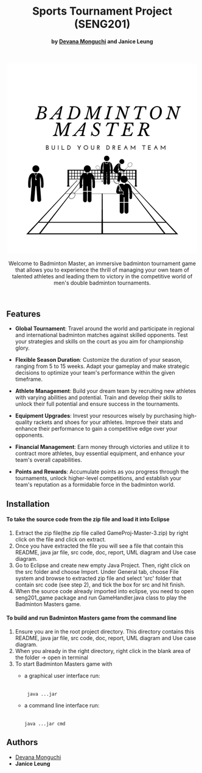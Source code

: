 <h1 align="center">Sports Tournament Project (SENG201)</h1>
<h4 align="center">by <a href="dmo118@uclive.ac.nz">Devana Monguchi</a> and Janice Leung</h4><br>
<p align="center";>
  <a>
    <img src="Badm.png">
  </a>
</p>

<p align="center"> Welcome to Badminton Master, an immersive badminton tournament game that allows you to experience the thrill of managing your own team of talented athletes and leading them to victory in the competitive world of men's double badminton tournaments.
</p><br>

## Features

- **Global Tournament**: Travel around the world and participate in regional and international badminton matches against skilled opponents. Test your strategies and skills on the court as you aim for championship glory.

- **Flexible Season Duration**: Customize the duration of your season, ranging from 5 to 15 weeks. Adapt your gameplay and make strategic decisions to optimize your team's performance within the given timeframe.

- **Athlete Management**: Build your dream team by recruiting new athletes with varying abilities and potential. Train and develop their skills to unlock their full potential and ensure success in the tournaments.

- **Equipment Upgrades**: Invest your resources wisely by purchasing high-quality rackets and shoes for your athletes. Improve their stats and enhance their performance to gain a competitive edge over your opponents.

- **Financial Management**: Earn money through victories and utilize it to contract more athletes, buy essential equipment, and enhance your team's overall capabilities.

- **Points and Rewards**: Accumulate points as you progress through the tournaments, unlock higher-level competitions, and establish your team's reputation as a formidable force in the badminton world.
  

Installation
----------------------------------------------------
  
<h4><b>To take the source code from the zip file and load it into Eclipse</b></h4>

<ol>
<li>Extract the zip file(the zip file called GameProj-Master-3.zip) by right click on the file and click on extract.</li>
<li>Once you have extracted the file you will see a file that contain  this README, java jar file, src code, doc, report, UML diagram and Use case diagram.</li>
<li>Go to Eclipse and create new empty Java Project. Then, right click on the src folder and choose Import. Under General tab, choose File system and browse to extracted zip file and select 'src' folder that contain src code (see step 2), and tick the box for src and hit finish.</li>
<li>When the source code already imported into eclipse, you need to open seng201_game package and run GameHandler.java class to play the Badminton Masters game.</li>
</ol>

<h4><b>To build and run Badminton Masters game from the command line</b></h4>

 <ol>
  <li>Ensure you are in the root project directory. This directory contains  this README, java jar file, src code, doc, report, UML diagram and Use case diagram.</li>
  <li>When you already in the right directory, right click in the blank area of the folder -> open in terminal</li>
  <li>To start Badminton Masters game with</li> 
    
   <p>
   <ul>
     <li>a graphical user interface run:</li><br>
     
     java ...jar
     
  </ul>
  </p>
  <p>
  <ul> 
     <li>a command line interface run:</li><br>
     
    java ...jar cmd
    
  </ul>
  </p>
  
</ol>
  
</p>

Authors
-----------------------------------------------------
<ul>
  <li><a href="dmo118@uclive.ac.nz">Devana Monguchi</a></li> 
  <li><b>Janice Leung</b></li>
</ul>

</p>

